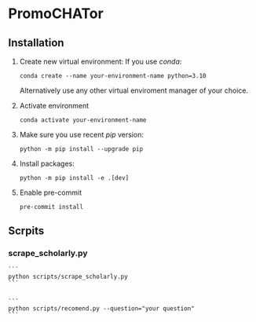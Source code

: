 # PromoCHATor

## Installation

1. Create new virtual environment:
   If you use _conda_:

   ```
   conda create --name your-environment-name python=3.10
   ```

   Alternatively use any other virtual enviroment manager of your choice.

2. Activate environment
   ```
   conda activate your-environment-name
   ```
3. Make sure you use recent _pip_ version:
   ```
   python -m pip install --upgrade pip
   ```
4. Install packages:

   ```
   python -m pip install -e .[dev]
   ```

5. Enable pre-commit
   ```
   pre-commit install
   ```

## Scrpits

### scrape_scholarly.py

    ```
    python scripts/scrape_scholarly.py
    ```

###

    ```
    python scripts/recomend.py --question="your question"
    ```
